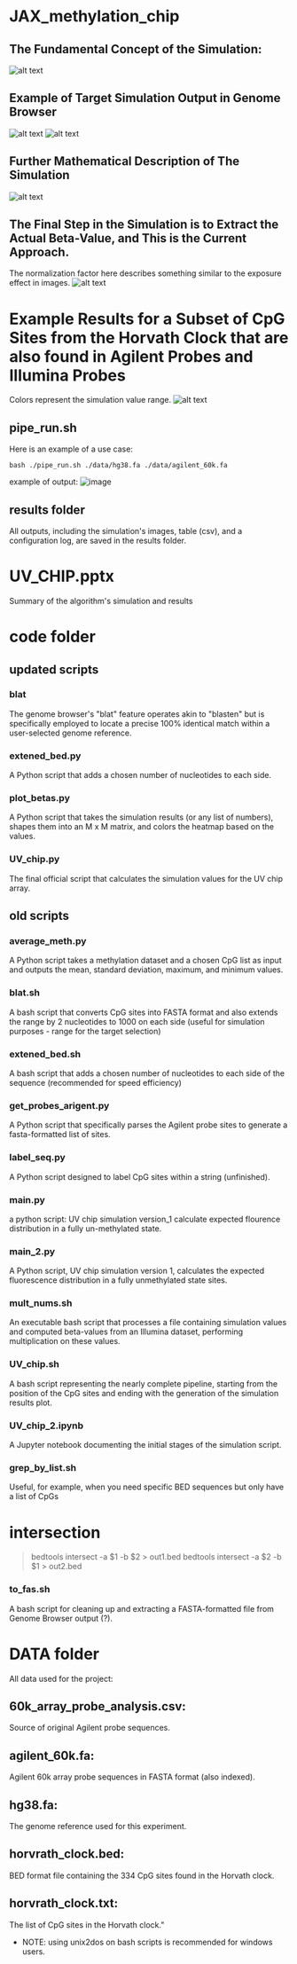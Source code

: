 # JAX_methylation_chip

## The Fundamental Concept of the Simulation:
![alt text](https://raw.githubusercontent.com/noadrow/UV_methylation_chip/main/Pressentation%20images/8_7_23%20-%20UV%20CHIP.png)

## Example of Target Simulation Output in Genome Browser 
![alt text](https://raw.githubusercontent.com/noadrow/UV_methylation_chip/main/Pressentation%20images/8_7_23%20-%20UV%20CHIP%20(2).png)
![alt text](https://raw.githubusercontent.com/noadrow/UV_methylation_chip/main/Pressentation%20images/8_7_23%20-%20UV%20CHIP%20(1).png)

## Further Mathematical Description of The Simulation
![alt text](https://raw.githubusercontent.com/noadrow/UV_methylation_chip/main/Pressentation%20images/satistics.png)

## The Final Step in the Simulation is to Extract the Actual Beta-Value, and This is the Current Approach.
The normalization factor here describes something similar to the exposure effect in images.
![alt text](https://raw.githubusercontent.com/noadrow/UV_methylation_chip/main/Pressentation%20images/8_7_23%20-%20UV%20CHIP%20(4).png)

# Example Results for a Subset of CpG Sites from the Horvath Clock that are also found in Agilent Probes and Illumina Probes 
Colors represent the simulation value range.
![alt text](https://raw.githubusercontent.com/noadrow/UV_methylation_chip/main/Pressentation%20images/heatmap_result.png)

## pipe_run.sh
Here is an example of a use case:
```
bash ./pipe_run.sh ./data/hg38.fa ./data/agilent_60k.fa
```
example of output:
![image](https://github.com/noadrow/UV_methylation_chip/assets/105928017/30891e1c-280f-4ea3-b271-dee5db980058)

 ## results folder
  All outputs, including the simulation's images, table (csv), and a configuration log, are saved in the results folder.
  
# UV_CHIP.pptx
Summary of the algorithm's simulation and results

# code folder
## updated scripts

### blat
The genome browser's "blat" feature operates akin to "blasten" but is specifically employed to locate a precise 100% identical match within a user-selected genome reference.

### extened_bed.py 
A Python script that adds a chosen number of nucleotides to each side.

### plot_betas.py
A Python script that takes the simulation results (or any list of numbers), shapes them into an M x M matrix, and colors the heatmap based on the values.

### UV_chip.py
The final official script that calculates the simulation values for the UV chip array.


## old scripts
### average_meth.py
A Python script takes a methylation dataset and a chosen CpG list as input and outputs the mean, standard deviation, maximum, and minimum values.

### blat.sh
A bash script that converts CpG sites into FASTA format and also extends the range by 2 nucleotides to 1000 on each side (useful for simulation purposes - range for the target selection)

### extened_bed.sh
A bash script that adds a chosen number of nucleotides to each side of the sequence (recommended for speed efficiency)

### get_probes_arigent.py
A Python script that specifically parses the Agilent probe sites to generate a fasta-formatted list of sites.

### label_seq.py
A Python script designed to label CpG sites within a string (unfinished).

### main.py 
a python script: UV chip simulation version_1
calculate expected flourence distribution in a fully un-methylated state.

### main_2.py
A Python script, UV chip simulation version 1, calculates the expected fluorescence distribution in a fully unmethylated state sites.

### mult_nums.sh
An executable bash script that processes a file containing simulation values and computed beta-values from an Illumina dataset, performing multiplication on these values.

### UV_chip.sh
A bash script representing the nearly complete pipeline, starting from the position of the CpG sites and ending with the generation of the simulation results plot.

### UV_chip_2.ipynb
A Jupyter notebook documenting the initial stages of the simulation script.

### grep_by_list.sh
Useful, for example, when you need specific BED sequences but only have a list of CpGs

# intersection
> bedtools intersect -a $1 -b $2 > out1.bed
> bedtools intersect -a $2 -b $1 > out2.bed

### to_fas.sh
A bash script for cleaning up and extracting a FASTA-formatted file from Genome Browser output (?).

# DATA folder
All data used for the project:
## 60k_array_probe_analysis.csv:
  Source of original Agilent probe sequences.
## agilent_60k.fa:
  Agilent 60k array probe sequences in FASTA format (also indexed).
## hg38.fa: 
  The genome reference used for this experiment.
## horvrath_clock.bed: 
  BED format file containing the 334 CpG sites found in the Horvath clock.
## horvrath_clock.txt:
  The list of CpG sites in the Horvath clock."

* NOTE: using unix2dos on bash scripts is recommended for windows users.
